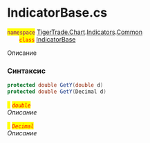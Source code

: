
# IndicatorBase.cs
<mark style="color:purple;">`namespace`</mark> [TigerTrade.Chart](../../../../../TigerTrade.Chart.md).[Indicators](../../../../../TigerTrade.Chart/Indicators.md).[Common](../../../../../TigerTrade.Chart/Indicators/Common.md)  
&nbsp;&nbsp;&nbsp;&nbsp;&nbsp;&nbsp;&nbsp;<mark style="color:red;">`class`</mark> [IndicatorBase](../../IndicatorBase.cs.md)

Описание

### Синтаксис
```csharp
protected double GetY(double d)
protected double GetY(Decimal d)
```

<mark style="color:yellow;">`d`</mark> <mark style="color:red;">*`double`*</mark>  
 *Описание*  
  
<mark style="color:yellow;">`d`</mark> <mark style="color:red;">*`Decimal`*</mark>  
 *Описание*  
  

                    
                    